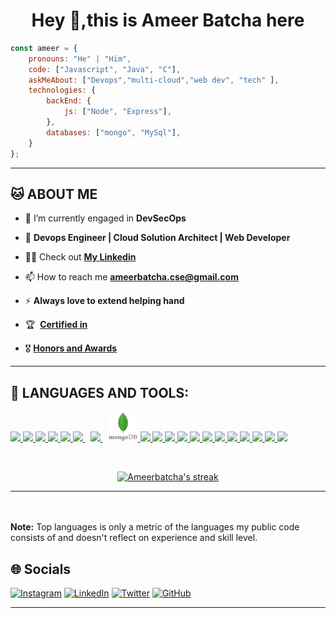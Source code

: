 <h1 align="center">Hey 👋,this is Ameer Batcha here</h1>

```javascript
const ameer = {
    pronouns: "He" | "Him",
    code: ["Javascript", "Java", "C"],
    askMeAbout: ["Devops","multi-cloud","web dev", "tech" ],
    technologies: {
        backEnd: {
            js: ["Node", "Express"],
        },
        databases: ["mongo", "MySql"],
    }
};
```
*** 

## 🐱 ABOUT ME

- 🔭 I’m currently engaged in **DevSecOps**

- 🌱 **Devops Engineer | Cloud Solution Architect | Web Developer** 

- 👨‍💻 Check out **[My Linkedin](https://www.linkedin.com/in/ameer-batcha-s-9b5989215/)**

- 📫 How to reach me **ameerbatcha.cse@gmail.com**

- ⚡  **Always love to extend helping hand**

- 🏆 ‍ **[Certified in](https://www.credly.com/users/ameer-batcha-s)**

- 🎖️ **[Honors and Awards](https://drive.google.com/file/d/1zEvNzTh-bGXIWPm8dgg8dBSDv6BzWRuW/view)**


***

## 🚀 LANGUAGES AND TOOLS:

<p align="left"> 
    <a href="https://reactjs.org/" target="_blank"> <img src="https://img.icons8.com/color/48/000000/react-native.png"/> </a>
    <a href="https://developer.mozilla.org/en-US/docs/Web/JavaScript" target="_blank"> <img src="https://img.icons8.com/color/48/000000/javascript.png"/> </a> 
    <a href="https://www.w3.org/html/" target="_blank"> <img src="https://img.icons8.com/color/48/000000/html-5.png"/> </a> 
    <a href="https://www.w3schools.com/css/" target="_blank"> <img src="https://img.icons8.com/color/48/000000/css3.png"/> </a> 
    <a href="https://getbootstrap.com" target="_blank"> <img src="https://img.icons8.com/color/48/000000/bootstrap.png"/> </a> 
    <a style="padding-right:8px;" href="https://nodejs.org" target="_blank"> <img src="https://img.icons8.com/color/48/000000/nodejs.png"/> </a> 
    <a style="padding-right:8px;" href="https://www.mysql.com/" target="_blank"> <img src="https://img.icons8.com/fluent/50/000000/mysql-logo.png"/> </a>
    <a href="https://www.mongodb.com/" target="_blank"> <img src="https://raw.githubusercontent.com/devicons/devicon/master/icons/mongodb/mongodb-original-wordmark.svg"    alt="mongodb" width="48" height="48"/> </a>  
    <a href="https://git-scm.com/" target="_blank"> <img src="https://img.icons8.com/color/48/000000/git.png"/> </a> 
    <a href="https://www.linux.org/" target="_blank"> <img src="https://img.icons8.com/color/48/000000/linux.png"/> </a>
    <a href="https://www.jenkins.io/" target="_blank"> <img src="https://img.icons8.com/color/48/000000/jenkins.png"/> </a>
    <a href="https://www.docker.com/" target="_blank"> <img src="https://img.icons8.com/color/48/000000/docker.png"/> </a>
    <a href="https://aws.amazon.com/" target="_blank"> <img src="https://img.icons8.com/color/48/000000/amazon-web-services.png"/> </a>
    <a href="https://www.terraform.io/" target="_blank"> <img src="https://img.icons8.com/color/48/000000/terraform.png"/> </a>
    <a href="https://www.ansible.com/" target="_blank"> <img src="https://img.icons8.com/color/48/000000/ansible.png"/> </a>
    <a href="https://about.gitlab.com/product/continuous-integration/" target="_blank"> <img src="https://img.icons8.com/color/48/000000/gitlab.png"/> </a>
    <a href="https://grafana.com/" target="_blank"> <img src="https://img.icons8.com/color/48/000000/grafana.png"/> </a>
 <a href="https://appdynamics.com/" target="_blank"> <img src="https://www.appdynamics.com/c/dam/r/appdynamics/headlibs/images/appd-logo-340x0_q100.png"/> </a>
    <a href="https://cloudfabrix.com/" target="_blank"> <img src="https://img.icons8.com/color/48/000000/cloud.png"/> </a>
    <a href="https://kubernetes.io/" target="_blank"> <img src="https://img.icons8.com/color/48/000000/kubernetes.png"/> </a>

 
   
</p>

<!-- [![React Badge](https://img.shields.io/badge/-React-61DBFB?style=for-the-badge&labelColor=black&logo=react&logoColor=61DBFB)](#)  [![Javascript Badge](https://img.shields.io/badge/-Javascript-F0DB4F?style=for-the-badge&labelColor=black&logo=javascript&logoColor=F0DB4F)](#) [![Typescript Badge](https://img.shields.io/badge/-Typescript-007acc?style=for-the-badge&labelColor=black&logo=typescript&logoColor=007acc)](#) [![Nodejs Badge](https://img.shields.io/badge/-Nodejs-3C873A?style=for-the-badge&labelColor=black&logo=node.js&logoColor=3C873A)](#) [![GraphQL Badge](https://img.shields.io/badge/-GraphQl-e535ab?style=for-the-badge&labelColor=black&logo=node.js&logoColor=e535ab)](#) -->
<br/>

<p align="center">
    <a href="https://github.com/Ameerbatcha/github-readme-streak-stats">
        <img title="🔥 Get streak stats for your profile at git.io/streak-stats" alt="Ameerbatcha's streak" src="https://github-readme-streak-stats.herokuapp.com/?user=Ameerbatcha&theme=black-ice&hide_border=true&stroke=0000&background=060A0CD0"/>
    </a>
</p>
 
***

  <br/>
 
  <br/>
  <b>Note:</b> Top languages is only a metric of the languages my public code consists of and doesn't reflect on experience and skill level.

## 🌐 Socials
[![Instagram](https://img.shields.io/badge/Instagram-E4405F?style=for-the-badge&logo=instagram&logoColor=white)](https://www.instagram.com/syed_ameer_batcha/) [![LinkedIn](https://img.shields.io/badge/LinkedIn-0077B5?style=for-the-badge&logo=linkedin&logoColor=white)](https://www.linkedin.com/in/ameerbatchasyed/)   [![Twitter](https://img.shields.io/twitter/follow/ameerbatcha?logo=Twitter&style=for-the-badge)](https://twitter.com/Amigo_uvay) [ ![GitHub](https://img.shields.io/badge/GitHub-100000?style=for-the-badge&logo=github&logoColor=white)](https://github.com/Ameerbatcha)
	


***

